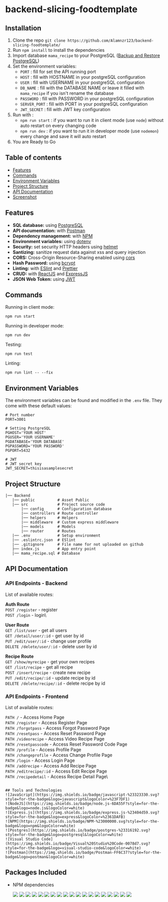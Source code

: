 # backend-slicing-foodtemplate

## Installation

1. Clone the repo `git clone https://github.com/Alamnzr123/backend-slicing-foodtemplate/`
2. Run `npm install` to install the dependencies
3. Import database `mama_recipe` to your PostgreSQL ([Backup and Restore PostgreSQL](https://www.postgresql.org/docs/8.1/backup.html#BACKUP-DUMP-RESTORE))
4. Set the environment variables:
   - `PORT` : fill for set the API running port
   - `HOST` : fill with HOSTNAME in your postgreSQL configuration
   - `USER` : fill with USERNAME in your postgreSQL configuration
   - `DB_NAME` : fill with the DATABASE NAME or leave it filled with `mama_recipe` if you isn't rename the database
   - `PASSWORD` : fill with PASSWORD in your postgreSQL configuration
   - `SERVER_PORT` : fill with PORT in your postgreSQL configuration
   - `JWT_SECRET` : fill with JWT key configuration
5. Run with :
   - `npm run start` : if you want to run it in client mode (use `node`) without auto restart on every changing code
   - `npm run dev` : if you want to run it in developer mode (use `nodemon`) every change and save it will auto restart
6. You are Ready to Go

## Table of contents

- [Features](#Features)
- [Commands](#Commands)
- [Environment Variables](#Environment-Variables)
- [Project Structure](#Project-Structure)
- [API Documentation](#API-Documentation)
- [Screenshot](#Screenshot)

## Features

- **SQL database:** using [PostgreSQL](https://www.postgresql.org/)
- **API documentation:** with [Postman](https://www.postman.com/)
- **Dependency management:** with [NPM](https://www.npmjs.com/)
- **Environment variables:** using [dotenv](https://github.com/motdotla/dotenv)
- **Security:** set security HTTP headers using [helmet](https://helmetjs.github.io/)
- **Santizing:** sanitize request data against xss and query injection
- **CORS:** Cross-Origin Resource-Sharing enabled using [cors](https://github.com/expressjs/cors)
- **Hash Password:** using [bcrypt](https://github.com/kelektiv/node.bcrypt.js)
- **Linting:** with [ESlint](https://eslint.org/) and [Prettier](https://prettier.io/)
- **CRUD:** with [ReactJS](https://reactjs.org/) and [ExpressJS](https://expressjs.com/)
- **JSON Web Token:** using [JWT](https://jwt.io/)

## Commands

Running in client mode:

```
npm run start
```

Running in developer mode:

```
npm run dev
```

Testing:

```
npm run test
```

Linting:

```
npm run lint -- --fix
```

## Environment Variables

The environment variables can be found and modified in the `.env` file. They come with these default values:

```
# Port number
PORT=3001

# Setting PostgreSQL
PGHOST='YOUR HOST'
PGUSER='YOUR USERNAME'
PGDATABASE='YOUR DATABASE'
PGPASSWORD='YOUR PASSWORD'
PGPORT=5432

# JWT
# JWT secret key
JWT_SECRET=thisisasamplesecret
```

## Project Structure

```
|── Backend
   |── public          # Asset Public
   |── src             # Project source code
       |── config      # Configuration database
       |── controllers # Route controller
       |── helpers     # Helpers
       |── middleware  # Custom express middleware
       |── models      # Models
       |── router      # Routes
   |── .env            # Setup environment
   |── .eslintrc.json  # ESlint
   |── .gitignore      # File name for not uploaded on github
   ├── index.js        # App entry point
   |── mama_recipe.sql # Database
```

## API Documentation

### API Endpoints - Backend

List of available routes:

**Auth Route**\
`POST /register` - register\
`POST /login` - login\

**User Route**\
`GET /list/user` - get all users\
`GET /detail/user/:id` - get user by id\
`PUT /edit/user/:id` - change user profile\
`DELETE /delete/user/:id` - delete user by id

**Recipe Route**\
`GET /show/myrecipe` - get your own recipes\
`GET /list/recipe` - get all recipe\
`POST /insert/recipe` - create new recipe\
`PUT /edit/recipe/:id` - update recipe by id\
`DELETE /delete/recipe/:id` - delete recipe by id

### API Endpoints - Frontend

List of available routes:

`PATH /` - Access Home Page\
`PATH /register` - Access Register Page\
`PATH /forgotpass` - Access Forgot Password Page\
`PATH /resetpass` - Access Reset Password Page\
`PATH /videorecipe` - Access Video Recipe Page\
`PATH /resetpasscode` - Access Reset Password Code Page\
`PATH /profile` - Access Profile Page\
`PATH /changeprofile` - Access Change Profile Page\
`PATH /login` - Access Login Page\
`PATH /addrecipe` - Access Add Recipe Page\
`PATH /editrecipe/:id` - Access Edit Recipe Page\
`PATH /recipedetail` - Access Recipe Detail Page\

```

## Tools and Technologies
![JavaScript](https://img.shields.io/badge/javascript-%23323330.svg?style=for-the-badge&logo=javascript&logoColor=%23F7DF1)
![NodeJS](https://img.shields.io/badge/node.js-6DA55F?style=for-the-badge&logo=node.js&logoColor=white)
![Express.js](https://img.shields.io/badge/express.js-%23404d59.svg?style=for-the-badge&logo=express&logoColor=%2361DAFB)
![NPM](https://img.shields.io/badge/NPM-%23000000.svg?style=for-the-badge&logo=npm&logoColor=white)
![Postgres](https://img.shields.io/badge/postgres-%23316192.svg?style=for-the-badge&logo=postgresql&logoColor=white)
![Visual Studio Code](https://img.shields.io/badge/Visual%20Studio%20Code-0078d7.svg?style=for-the-badge&logo=visual-studio-code&logoColor=white)
![Postman](https://img.shields.io/badge/Postman-FF6C37?style=for-the-badge&logo=postman&logoColor=white)
```

## Packages Included

- NPM dependencies

  ![](https://img.shields.io/badge/bcrypt-v5.0.1-blue)
  ![](https://img.shields.io/badge/body--parser-v1.19.2-blue)
  ![](https://img.shields.io/badge/cors-v2.8.5-blue)
  ![](https://img.shields.io/badge/dotenv-v16.0.0-blue)
  ![](https://img.shields.io/badge/express-v4.17.3-blue)
  ![](https://img.shields.io/badge/express--validator-v5.3.1-blue)
  ![](https://img.shields.io/badge/helmet-v5.0.2-blue)
  ![](https://img.shields.io/badge/pg-v8.7.3-blue)
  ![](https://img.shields.io/badge/multer-v1.4.4-blue)
  ![](https://img.shields.io/badge/xss--clean-v0.1.1-blue)
  ![](https://img.shields.io/badge/jsonwebtoken-v8.5.1-blue)
  ![](https://img.shields.io/badge/sweetalert-v2.1.2-blue)
  ![](https://img.shields.io/badge/reactstrap-v9.0.2-blue)
  ![](https://img.shields.io/badge/react-router-dom-v6.3.0-blue)
  ![](https://img.shields.io/badge/react-dom-v17.0.2-blue)
  ![](https://img.shields.io/badge/react-v17.0.2-blue)
  ![](https://img.shields.io/badge/jwt-decode-v3.1.2-blue)
  ![](https://img.shields.io/badge/axios-v0.26.1-blue)
  ![](https://img.shields.io/badge/bootstrap-v5.1.3-blue)
